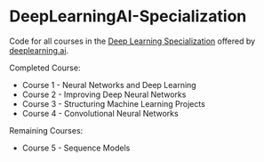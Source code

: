 # DeepLearningAI-Specialization

Code for all courses in the [Deep Learning Specialization](https://www.coursera.org/specializations/deep-learning) offered by [deeplearning.ai](https://www.deeplearning.ai/). 

Completed Course:
 - Course 1 - Neural Networks and Deep Learning
 - Course 2 - Improving Deep Neural Networks
 - Course 3 - Structuring Machine Learning Projects
 - Course 4 - Convolutional Neural Networks
 
Remaining Courses: 
 - Course 5 - Sequence Models
